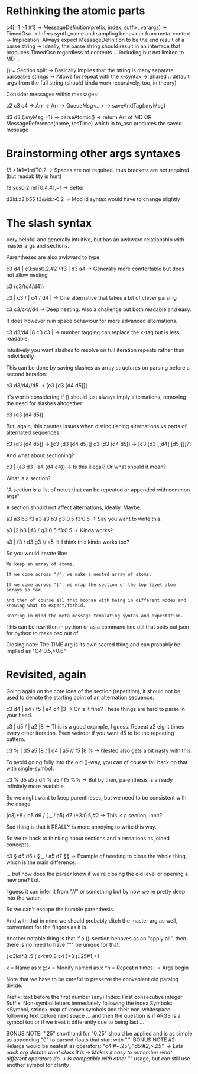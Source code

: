 # Rethinking the atomic parts 


c4[=1 >1 #1] -> MessageDefinition(prefix, index, suffix, varargs) -> TimedOsc<NoteOnTimedMessage>
	-> Infers synth_name and sampling behaviour from meta-context 
	-> Implication: Always expect MessageDefinition to be the end result of a parse string
	-> Ideally, the parse string should result in an interface that produces TimedOsc regardless of contents
		... including but not limited to MD ... 

{} = Section split 
	-> Basically implies that the string is many separate parseable strings
	-> Allows for repeat with the x-syntax 
	-> Shared :: default args from the full string (should kinda work recursively, too, in theory)

Consider messages within messages: 

c2 c3 c4 -> Arr<MD> -> Arr<TimedOsc> -> QueueMsg<...> -> saveAndTag(:myMsg} 

d3 d3 {:myMsg =1} -> parseAtomic() -> return Arr of MD OR MessageReference(name, resTime) which in to_osc produces the saved message

# Brainstorming other args syntaxes 

f3:>1#1=1relT0.2 -> Spaces are not required, thus brackets are not required (but readability is hurt)

f3:sus0.2,relT0.4,#1,=1 -> Better

d3id:x3,b55 f3@id:>0.2 -> Mod id syntax would have to change slightly

# The slash syntax 

Very helpful and generally intuitive, but has an awkward relationship with master args and sections. 

Parentheses are also awkward to type. 

c3 d4 | e3:sus0.2,#2 / f3 | d3 a4 -> Generally more comfortable but does not allow nesting

c3 (c3/(c4/d4))

c3 | c3 / | c4 / d4 | -> One alternative that takes a bit of clever parsing 

c3 c3/c4//d4 -> Deep nesting. Also a challenge but both readable and easy. 

It does however ruin space behaviour for more advanced alternations. 

c3 d3/d4 |8  c3 c3 | -> number tagging can replace the x-tag but is less readable. 

Intuitively you want slashes to resolve on full iteration repeats rather than individually.

This can be done by saving slashes as array structures on parsing before a second iteration: 

c3 d3/d4//d5 -> [c3 [d3 [d4 d5]]]

It's worth considering if () should just always imply alternations, removing the need for slashes altogether: 

c3 (d3 (d4 d5))

But, again, this creates issues when distinguishing alternations vs parts of alternated sequences: 

c3 (d3 [d4 d5]) -> [c3 [d3 [d4 d5]]]
c3 (d3 (d4 d5)) -> [c3 [d3 [[d4] [d5]]]]?? 

And what about sectioning? 

c3 | (a3 d3 | a4 (d4 e4)) -> Is this illegal? Or what should it mean?

What is a section? 

"A section is a list of notes that can be repeated or appended with common args"

A section should not affect alternations, ideally. Maybe. 

a3 a3 b3 f3 a3 a3 b3 g3:0.5 f3:0.5 -> Say you want to write this. 

a3 |2 b3 | f3 / g3:0.5 f3:0.5  -> Kinda works? 

a3 | f3 / d3 g3 // a5 -> I think this kinda works too? 

So you would iterate like:

	We keep an array of atoms.

	If we come across "/", we make a nested array of atoms. 

	If we come across "|", we wrap the section of the top level atom arrays so far. 

	And then of course all that hoohaa with being in different modes and knowing what to expect/forbid. 

	Bearing in mind the meta message templating syntax and expectation. 

This can be rewritten in python or as a command line util that spits out json for python to make osc out of. 

Closing note: The TIME arg is its own sacred thing and can probably be implied as "C4:0.5,>0.6"

# Revisited, again 

Going again on the core idea of the section (repetition), it should not be used to denote the starting 
	point of an alternation sequence. 

c3 d4 | a4 / f5 | e4 c4 |3 -> Or is it fine? These things are hard to parse in your head. 

c3 | d5 / | a2 |8 -> This is a good example, I guess. Repeat a2 eight times every other iteration. 
	Even weirder if you want d5 to be the repeating pattern. 

c3 % | d5 a5 |8 / | d4 | a5 // f5 |8 % -> Nested also gets a bit nasty with this. 

To avoid going fully into the old ()-way, you can of course fall back on that with single-symbol: 

c3 % d5 a5 / d4 % a5 / f5 %% -> But by then, parenthesis is already infinitely more readable.   

So we might want to keep parentheses, but we need to be consistent with the usage: 

(c3)*8 ( d5 d6 / ( _ / a5) d7 )*3:0.5,#2 -> This is a section, innit?  

Sad thing is that it REALLY is more annoying to write this way.

So we're back to thinking about sections and alternations as joined concepts. 

c3 § d5 d6 / § _ / a5 d7 §§ -> Example of needing to close the whole thing, which is the main difference.

... but how does the parser know if we're closing the old level or opening a new one? Lol. 

I guess it can infer it from "//" or something but by now we're pretty deep into the water. 

So we can't escape the humble parenthesis. 

And with that in mind we should probably ditch the master arg as well, convenient for the fingers as it is. 

Another notable thing is that if a ()-section behaves as an "apply all", then there is no need to have "*" be unique for that: 

( c3lol*3:.5 ( c4:#0.8 c4 )*3 ):.25#1,>1

x = Name as x
@x = Modify named as x 
*n = Repeat n times
: = Args begin 

Note that we have to be careful to preserve the convenient old parsing divide: 

Prefix: text before the first number (any)
Index: First consecutive integer
Suffix: Non-symbol letters immediately following the index
Symbols: <Symbol, string> map of known symbols and their non-whitespace following text before next space 
... and then the question is if ARGS is a symbol too or if we treat it differently due to being last ... 

BONUS NOTE: ".25" shorthand for "0.25" should be applied and is as simple as appending "0" to parsed floats that start with ".". 
BONUS NOTE #2: Relargs would be neatest as operators: "c4:#+.25", "d5:#*2,>.25". 
	-> Lets each arg dictate what class it is
	-> Makes it easy to remember what different operators do
	-> Is compatible with other "*" usage, but can still use another symbol for clarity  










